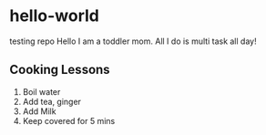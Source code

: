 # hello-world
testing repo
Hello
I am a toddler mom.
All I do is multi task all day!
## Cooking Lessons ##
1. Boil water
2. Add tea, ginger
3. Add Milk
3. Keep covered for 5 mins

